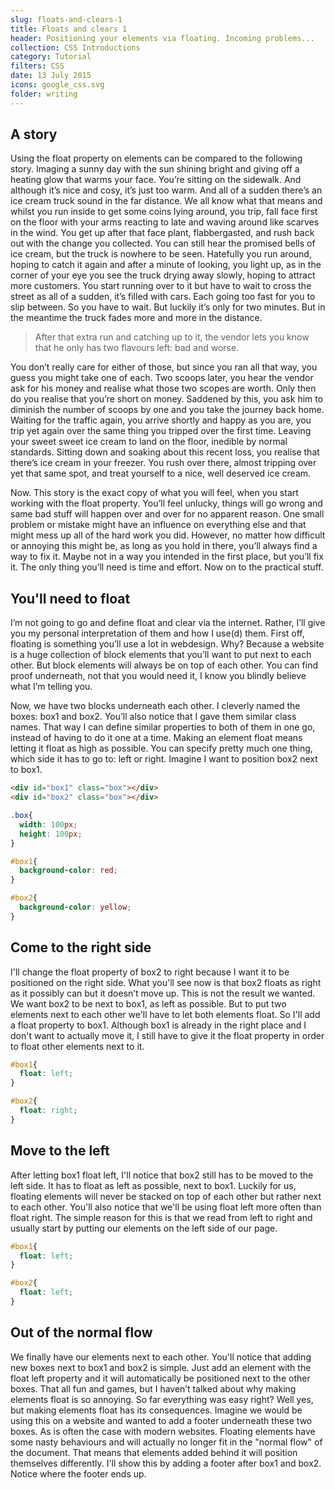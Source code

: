 ```yaml
---
slug: floats-and-clears-1
title: Floats and clears 1
header: Positioning your elements via floating. Incoming problems...
collection: CSS Introductions
category: Tutorial
filters: CSS
date: 13 July 2015
icons: google_css.svg
folder: writing
---
```


## A story

Using the float property on elements can be compared to the following story. Imaging a sunny day with the sun shining bright and giving off a heating glow that warms your face. You’re sitting on the sidewalk. And although it’s nice and cosy, it’s just too warm. And all of a sudden there’s an ice cream truck sound in the far distance. We all know what that means and whilst you run inside to get some coins lying around, you trip, fall face first on the floor with your arms reacting to late and waving around like scarves in the wind. You get up after that face plant, flabbergasted, and rush back out with the change you collected. You can still hear the promised bells of ice cream, but the truck is nowhere to be seen. Hatefully you run around, hoping to catch it again and after a minute of looking, you light up, as in the corner of your eye you see the truck drying away slowly, hoping to attract more customers. You start running over to it but have to wait to cross the street as all of a sudden, it’s filled with cars. Each going too fast for you to slip between. So you have to wait. But luckily it’s only for two minutes. But in the meantime the truck fades more and more in the distance.

> After that extra run and catching up to it, the vendor lets you know that he only has two flavours left: bad and worse.

You don’t really care for either of those, but since you ran all that way, you guess you might take one of each. Two scoops later, you hear the vendor ask for his money and realise what those two scopes are worth. Only then do you realise that you’re short on money. Saddened by this, you ask him to diminish the number of scoops by one and you take the journey back home. Waiting for the traffic again, you arrive shortly and happy as you are, you trip yet again over the same thing you tripped over the first time. Leaving your sweet sweet ice cream to land on the floor, inedible by normal standards. Sitting down and soaking about this recent loss, you realise that there’s ice cream in your freezer. You rush over there, almost tripping over yet that same spot, and treat yourself to a nice, well deserved ice cream.

Now. This story is the exact copy of what you will feel, when you start working with the float property. You’ll feel unlucky, things will go wrong and same bad stuff will happen over and over for no apparent reason. One small problem or mistake might have an influence on everything else and that might mess up all of the hard work you did. However, no matter how difficult or annoying this might be, as long as you hold in there, you’ll always find a way to fix it. Maybe not in a way you intended in the first place, but you’ll fix it. The only thing you’ll need is time and effort. Now on to the practical stuff.

## You'll need to float

I’m not going to go and define float and clear via the internet. Rather, I’ll give you my personal interpretation of them and how I use(d) them. First off, floating is something you’ll use a lot in webdesign. Why? Because a website is a huge collection of block elements that you’ll want to put next to each other. But block elements will always be on top of each other. You can find proof underneath, not that you would need it, I know you blindly believe what I’m telling you.

Now, we have two blocks underneath each other. I cleverly named the boxes: box1 and box2. You’ll also notice that I gave them similar class names. That way I can define similar properties to both of them in one go, instead of having to do it one at a time. Making an element float means letting it float as high as possible. You can specify pretty much one thing, which side it has to go to: left or right. Imagine I want to position box2 next to box1.

```html
<div id="box1" class="box"></div>
<div id="box2" class="box"></div>
```

```css
.box{
  width: 100px;
  height: 100px;
}

#box1{
  background-color: red;
}

#box2{
  background-color: yellow;
}
```

## Come to the right side

I'll change the float property of box2 to right because I want it to be positioned on the right side. What you'll see now is that box2 floats as right as it possibly can but it doesn’t move up. This is not the result we wanted. We want box2 to be next to box1, as left as possible. But to put two elements next to each other we'll have to let both elements float. So I'll add a float property to box1. Although box1 is already in the right place and I don't want to actually move it, I still have to give it the float property in order to float other elements next to it.

```css
#box1{
  float: left;
}

#box2{
  float: right;
}
```

## Move to the left

After letting box1 float left, I'll notice that box2 still has to be moved to the left side. It has to float as left as possible, next to box1. Luckily for us, floating elements will never be stacked on top of each other but rather next to each other. You'll also notice that we'll be using float left more often than float right. The simple reason for this is that we read from left to right and usually start by putting our elements on the left side of our page.

```css
#box1{
  float: left;
}

#box2{
  float: left;
}
```

## Out of the normal flow

We finally have our elements next to each other. You'll notice that adding new boxes next to box1 and box2 is simple. Just add an element with the float left property and it will automatically be positioned next to the other boxes. That all fun and games, but I haven’t talked about why making elements float is so annoying. So far everything was easy right? Well yes, but making elements float has its consequences. Imagine we would be using this on a website and wanted to add a footer underneath these two boxes. As is often the case with modern websites. Floating elements have some nasty behaviours and will actually no longer fit in the "normal flow" of the document. That means that elements added behind it will position themselves differently. I'll show this by adding a footer after box1 and box2. Notice where the footer ends up.
